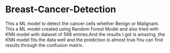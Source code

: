 # Breast-Cancer-Detection
This a  ML model to detect the cancer cells whether Benign or Malignant.
This a ML model created using  Random Forest Model and also tried with KNN model with dataset of 568 entries.And the results I got is amazing ,the KNN model fits the data well and the prediction is almost true.You can find results through the confusion matrix.
